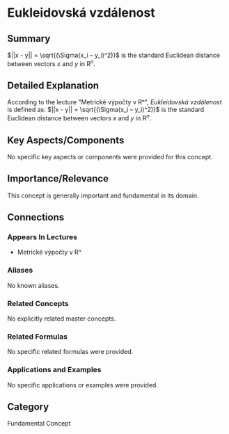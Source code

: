 # Eukleidovská vzdálenost

## Summary
$||x - y|| = \sqrt{(\Sigma(x_i – y_i)^2)}$ is the standard Euclidean distance between vectors $x$ and $y$ in $\text{R}^n$.

## Detailed Explanation
According to the lecture "Metrické výpočty v Rⁿ", *Eukleidovská vzdálenost* is defined as: $||x - y|| = \sqrt{(\Sigma(x_i – y_i)^2)}$ is the standard Euclidean distance between vectors $x$ and $y$ in $\text{R}^n$.

## Key Aspects/Components
No specific key aspects or components were provided for this concept.

## Importance/Relevance
This concept is generally important and fundamental in its domain.

## Connections
### Appears In Lectures
* Metrické výpočty v Rⁿ

### Aliases
No known aliases.

### Related Concepts
No explicitly related master concepts.

### Related Formulas
No specific related formulas were provided.

### Applications and Examples
No specific applications or examples were provided.

## Category
Fundamental Concept